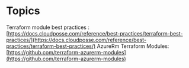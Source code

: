 # Topics

Terraform module best practices : [https://docs.cloudposse.com/reference/best-practices/terraform-best-practices/](https://docs.cloudposse.com/reference/best-practices/terraform-best-practices/)
AzureRm Terraform Modules: [https://github.com/terraform-azurerm-modules](https://github.com/terraform-azurerm-modules)